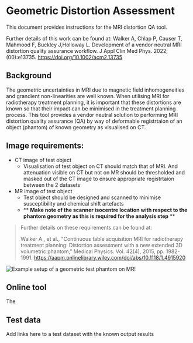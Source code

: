 # Geometric Distortion Assessment

This document provides instructions for the MRI distortion QA tool. 

Further details of this work can be found at: 
Walker A, Chlap P, Causer T, Mahmood F, Buckley J,Holloway L. Development of a vendor neutral MRI distortion quality assurance workflow. J Appl Clin Med Phys. 2022;(00):e13735. https://doi.org/10.1002/acm2.13735

## Background
The geometric uncertainties in MRI due to magnetic field inhomogeneities and grandient non-linearities are well known. When utilising MRI for radiotherapy treatment planning, it is important that these distortions are known so that their impact can be minimised in the treatment planning process. This tool provides a vendor neutral solution to performing MRI distortion quality assurance (QA) by way of deformable registrtaion of an object (phantom) of known geometry as visualised on CT. 

## Image requirements: 
- CT image of test object 
    - Visualisation of test object on CT should match that of MRI. And attenuation visible on CT but not on MR should be thresholded and masked out of the CT image to ensure appropriate registrtaion between the 2 datasets 
- MR image of test object 
    - Test object should be designed and scanned to minimise susceptibility and chemical shift artefacts 
    - ** **Make note of the scanner isocentre location with respect to the phantom geometry as this is required for the analysis step** **

 > Further details on these requirements can be found at: 
 >
 > Walker A., et al., "Continuous table acquisition MRI for radiotherapy treatment planning: Distortion assessment with a new extended 3D volumetric phantom," Medical Physics. Vol. 42(4), 2015, pp. 1982-1991. https://aapm.onlinelibrary.wiley.com/doi/abs/10.1118/1.4915920 


![Example setup of a geometric test phantom on MR!](https://user-images.githubusercontent.com/111952735/186548980-d9415a01-ad61-406e-8a96-4a44ee517ac9.jpg)



## Online tool 
The 



## Test data


Add links here to a test dataset with the known output results 